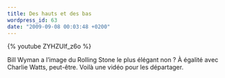 ```yaml
---
title: Des hauts et des bas
wordpress_id: 63
date: "2009-09-08 00:03:48 +0200"
---
```


{% youtube ZYHZUlf_z6o %}

Bill Wyman a l’image du Rolling Stone le plus élégant non ? À égalité avec
Charlie Watts, peut-être. Voilà une vidéo pour les départager.
